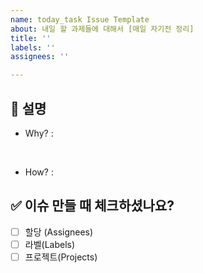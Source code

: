 ```yaml
---
name: today_task Issue Template
about: 내일 할 과제들에 대해서 [매일 자기전 정리]
title: ''
labels: ''
assignees: ''

---
```


## 🎵 설명
- Why? 
:
<br>

- How?
:

## ✅ 이슈 만들 때 체크하셨나요?
- [ ]  할당 (Assignees)
- [ ]  라벨(Labels)
- [ ]  프로젝트(Projects)
